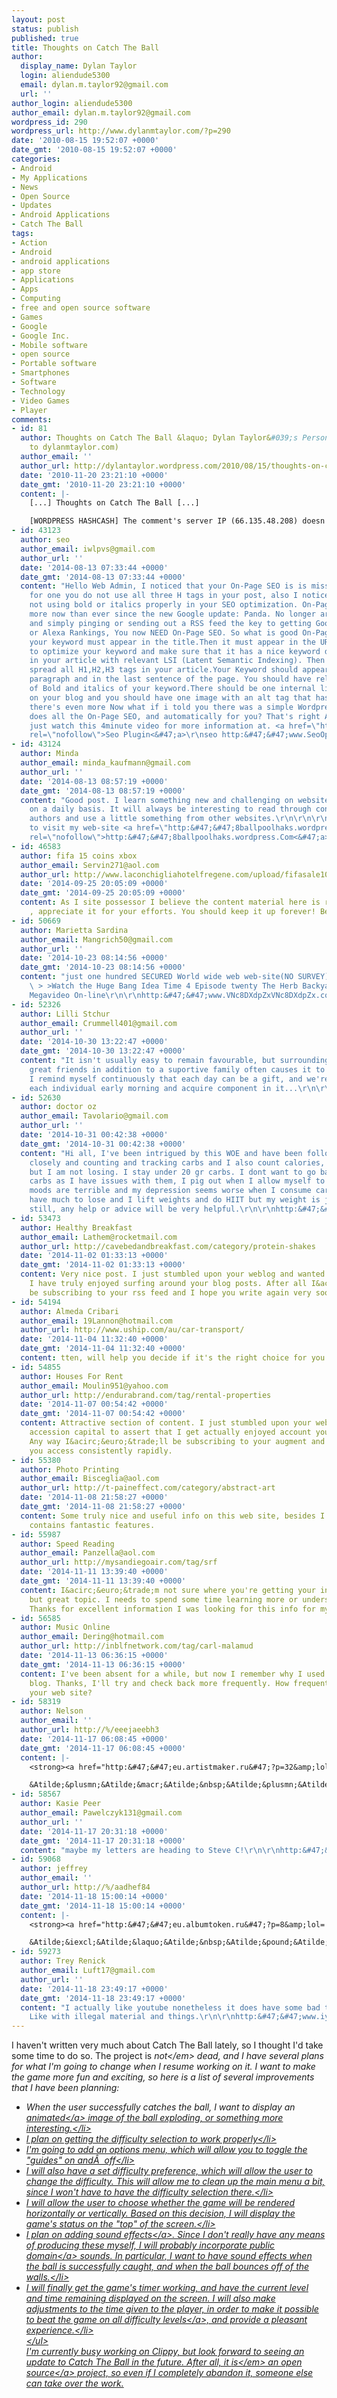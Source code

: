 ```yaml
---
layout: post
status: publish
published: true
title: Thoughts on Catch The Ball
author:
  display_name: Dylan Taylor
  login: aliendude5300
  email: dylan.m.taylor92@gmail.com
  url: ''
author_login: aliendude5300
author_email: dylan.m.taylor92@gmail.com
wordpress_id: 290
wordpress_url: http://www.dylanmtaylor.com/?p=290
date: '2010-08-15 19:52:07 +0000'
date_gmt: '2010-08-15 19:52:07 +0000'
categories:
- Android
- My Applications
- News
- Open Source
- Updates
- Android Applications
- Catch The Ball
tags:
- Action
- Android
- android applications
- app store
- Applications
- Apps
- Computing
- free and open source software
- Games
- Google
- Google Inc.
- Mobile software
- open source
- Portable software
- Smartphones
- Software
- Technology
- Video Games
- Player
comments:
- id: 81
  author: Thoughts on Catch The Ball &laquo; Dylan Taylor&#039;s Personal Blog (moved
    to dylanmtaylor.com)
  author_email: ''
  author_url: http://dylantaylor.wordpress.com/2010/08/15/thoughts-on-catch-the-ball/
  date: '2010-11-20 23:21:10 +0000'
  date_gmt: '2010-11-20 23:21:10 +0000'
  content: |-
    [...] Thoughts on Catch The Ball [...]

    [WORDPRESS HASHCASH] The comment's server IP (66.135.48.208) doesn't match the comment's URL host IP (72.233.2.58) and so is spam.
- id: 43123
  author: seo
  author_email: iwlpvs@gmail.com
  author_url: ''
  date: '2014-08-13 07:33:44 +0000'
  date_gmt: '2014-08-13 07:33:44 +0000'
  content: "Hello Web Admin, I noticed that your On-Page SEO is is missing a few factors,
    for one you do not use all three H tags in your post, also I notice that you are
    not using bold or italics properly in your SEO optimization. On-Page SEO means
    more now than ever since the new Google update: Panda. No longer are backlinks
    and simply pinging or sending out a RSS feed the key to getting Google PageRank
    or Alexa Rankings, You now NEED On-Page SEO. So what is good On-Page SEO?First
    your keyword must appear in the title.Then it must appear in the URL.You have
    to optimize your keyword and make sure that it has a nice keyword density of 3-5%
    in your article with relevant LSI (Latent Semantic Indexing). Then you should
    spread all H1,H2,H3 tags in your article.Your Keyword should appear in your first
    paragraph and in the last sentence of the page. You should have relevant usage
    of Bold and italics of your keyword.There should be one internal link to a page
    on your blog and you should have one image with an alt tag that has your keyword....wait
    there's even more Now what if i told you there was a simple Wordpress plugin that
    does all the On-Page SEO, and automatically for you? That's right AUTOMATICALLY,
    just watch this 4minute video for more information at. <a href=\"http:&#47;&#47;www.SeoOptimizedRankings.com\"
    rel=\"nofollow\">Seo Plugin<&#47;a>\r\nseo http:&#47;&#47;www.SeoOptimizedRankings.com&#47;"
- id: 43124
  author: Minda
  author_email: minda_kaufmann@gmail.com
  author_url: ''
  date: '2014-08-13 08:57:19 +0000'
  date_gmt: '2014-08-13 08:57:19 +0000'
  content: "Good post. I learn something new and challenging on websites I \r\nstumbleupon
    on a daily basis. It will always be interesting to read through content from other
    authors and use a little something from other websites.\r\n\r\n\r\n\r\nFeel free
    to visit my web-site <a href=\"http:&#47;&#47;8ballpoolhaks.wordpress.com&#47;\"
    rel=\"nofollow\">http:&#47;&#47;8ballpoolhaks.wordpress.Com<&#47;a>"
- id: 46583
  author: fifa 15 coins xbox
  author_email: Servin271@aol.com
  author_url: http://www.laconchigliahotelfregene.com/upload/fifasale10.html
  date: '2014-09-25 20:05:09 +0000'
  date_gmt: '2014-09-25 20:05:09 +0000'
  content: As I site possessor I believe the content material here is rattling magnificent
    , appreciate it for your efforts. You should keep it up forever! Best of luck.
- id: 50669
  author: Marietta Sardina
  author_email: Mangrich50@gmail.com
  author_url: ''
  date: '2014-10-23 08:14:56 +0000'
  date_gmt: '2014-10-23 08:14:56 +0000'
  content: "just one hundred SECURED World wide web web-site(NO SURVEY) (VIRUS Free)-
    \ > >Watch the Huge Bang Idea Time 4 Episode twenty The Herb Backyard Germination
    Megavideo On-line\r\n\r\nhttp:&#47;&#47;www.VNc8DXdpZxVNc8DXdpZx.com&#47;VNc8DXdpZxVNc8DXdpZx"
- id: 52326
  author: Lilli Stchur
  author_email: Crummell401@gmail.com
  author_url: ''
  date: '2014-10-30 13:22:47 +0000'
  date_gmt: '2014-10-30 13:22:47 +0000'
  content: "It isn't usually easy to remain favourable, but surrounding myself with
    great friends in addition to a suportive family often causes it to be simpler.
    I remind myself continuously that each day can be a gift, and we're lucky to awaken
    each individual early morning and acquire component in it...\r\n\r\nhttp:&#47;&#47;www.iyI5PdipBUiyI5PdipBU.com&#47;iyI5PdipBUiyI5PdipBU"
- id: 52630
  author: doctor oz
  author_email: Tavolario@gmail.com
  author_url: ''
  date: '2014-10-31 00:42:38 +0000'
  date_gmt: '2014-10-31 00:42:38 +0000'
  content: "Hi all, I've been intrigued by this WOE and have been following it very
    closely and counting and tracking carbs and I also count calories, just in case,
    but I am not losing. I stay under 20 gr carbs. I dont want to go back to eating
    carbs as I have issues with them, I pig out when I allow myself to eat them, my
    moods are terrible and my depression seems worse when I consume carbs. I dont
    have much to lose and I lift weights and do HIIT but my weight is just standing
    still, any help or advice will be very helpful.\r\n\r\nhttp:&#47;&#47;redd.it&#47;2izjwm"
- id: 53473
  author: Healthy Breakfast
  author_email: Lathem@rocketmail.com
  author_url: http://cavebedandbreakfast.com/category/protein-shakes
  date: '2014-11-02 01:33:13 +0000'
  date_gmt: '2014-11-02 01:33:13 +0000'
  content: Very nice post. I just stumbled upon your weblog and wanted to say that
    I have truly enjoyed surfing around your blog posts. After all I&acirc;&euro;&trade;ll
    be subscribing to your rss feed and I hope you write again very soon!
- id: 54194
  author: Almeda Cribari
  author_email: 19Lannon@hotmail.com
  author_url: http://www.uship.com/au/car-transport/
  date: '2014-11-04 11:32:40 +0000'
  date_gmt: '2014-11-04 11:32:40 +0000'
  content: tten, will help you decide if it's the right choice for you.
- id: 54855
  author: Houses For Rent
  author_email: Moulin951@yahoo.com
  author_url: http://endurabrand.com/tag/rental-properties
  date: '2014-11-07 00:54:42 +0000'
  date_gmt: '2014-11-07 00:54:42 +0000'
  content: Attractive section of content. I just stumbled upon your weblog and in
    accession capital to assert that I get actually enjoyed account your blog posts.
    Any way I&acirc;&euro;&trade;ll be subscribing to your augment and even I achievement
    you access consistently rapidly.
- id: 55380
  author: Photo Printing
  author_email: Bisceglia@aol.com
  author_url: http://t-paineffect.com/category/abstract-art
  date: '2014-11-08 21:58:27 +0000'
  date_gmt: '2014-11-08 21:58:27 +0000'
  content: Some truly nice and useful info on this web site, besides I think the pattern
    contains fantastic features.
- id: 55987
  author: Speed Reading
  author_email: Panzella@aol.com
  author_url: http://mysandiegoair.com/tag/srf
  date: '2014-11-11 13:39:40 +0000'
  date_gmt: '2014-11-11 13:39:40 +0000'
  content: I&acirc;&euro;&trade;m not sure where you're getting your information,
    but great topic. I needs to spend some time learning more or understanding more.
    Thanks for excellent information I was looking for this info for my mission.
- id: 56585
  author: Music Online
  author_email: Dering@hotmail.com
  author_url: http://inblfnetwork.com/tag/carl-malamud
  date: '2014-11-13 06:36:15 +0000'
  date_gmt: '2014-11-13 06:36:15 +0000'
  content: I've been absent for a while, but now I remember why I used to love this
    blog. Thanks, I'll try and check back more frequently. How frequently you update
    your web site?
- id: 58319
  author: Nelson
  author_email: ''
  author_url: http://%/eeejaeebh3
  date: '2014-11-17 06:08:45 +0000'
  date_gmt: '2014-11-17 06:08:45 +0000'
  content: |-
    <strong><a href="http:&#47;&#47;eu.artistmaker.ru&#47;?p=32&amp;lol= odd@waterfalls.mungus" rel="nofollow">.<&#47;a><&#47;strong>

    &Atilde;&plusmn;&Atilde;&macr;&Atilde;&nbsp;&Atilde;&plusmn;&Atilde;&uml;&Atilde;&iexcl;&Atilde;&reg;!
- id: 58567
  author: Kasie Peer
  author_email: Pawelczyk131@gmail.com
  author_url: ''
  date: '2014-11-17 20:31:18 +0000'
  date_gmt: '2014-11-17 20:31:18 +0000'
  content: "maybe my letters are heading to Steve C!\r\n\r\nhttp:&#47;&#47;www.iyI5PdipBUiyI5PdipBU.com&#47;iyI5PdipBUiyI5PdipBU"
- id: 59068
  author: jeffrey
  author_email: ''
  author_url: http://%/aadhef84
  date: '2014-11-18 15:00:14 +0000'
  date_gmt: '2014-11-18 15:00:14 +0000'
  content: |-
    <strong><a href="http:&#47;&#47;eu.albumtoken.ru&#47;?p=8&amp;lol= modestly@negotiations.brigades" rel="nofollow">.<&#47;a><&#47;strong>

    &Atilde;&iexcl;&Atilde;&laquo;&Atilde;&nbsp;&Atilde;&pound;&Atilde;&reg;&Atilde;&curren;&Atilde;&nbsp;&Atilde;&deg;&Atilde;&plusmn;&Atilde;&sup2;&Atilde;&cent;&Atilde;&sup3;&Atilde;&frac34;!!
- id: 59273
  author: Trey Renick
  author_email: Luft17@gmail.com
  author_url: ''
  date: '2014-11-18 23:49:17 +0000'
  date_gmt: '2014-11-18 23:49:17 +0000'
  content: "I actually like youtube nonetheless it does have some bad things on it.
    Like with illegal material and things.\r\n\r\nhttp:&#47;&#47;www.iyI5PdipBUiyI5PdipBU.com&#47;iyI5PdipBUiyI5PdipBU"
---
```

<p>I haven't written very much about Catch The Ball lately, so I thought I'd take some time to do so. The project is <em>not<&#47;em> dead, and I have several plans for what I'm going to change when I resume working on it. I want to make the game more fun and exciting, so here is a list of several improvements that I have been planning:</p>
<ul>
<li>When the user successfully catches the ball, I want to display an <a class="zem_slink" title="Animation" rel="wikipedia" href="http:&#47;&#47;en.wikipedia.org&#47;wiki&#47;Animation">animated<&#47;a> image of the ball exploding, or something more interesting.<&#47;li>
<li>I plan on getting the difficulty selection to work properly<&#47;li>
<li>I'm going to add an options menu, which will allow you to toggle the "guides" on and&Acirc;&nbsp; off<&#47;li>
<li>I will also have a set difficulty preference, which will allow the user to change the difficulty. This will allow me to clean up the main menu a bit, since I won't have to have the difficulty selection there.<&#47;li>
<li>I will allow the user to choose whether the game will be rendered horizontally or vertically. Based on this decision, I will display the game's status on the "top" of the screen.<&#47;li>
<li>I plan on adding <a class="zem_slink" title="Sound effect" rel="wikipedia" href="http:&#47;&#47;en.wikipedia.org&#47;wiki&#47;Sound_effect">sound effects<&#47;a>. Since I don't really have any means of producing these myself, I will probably incorporate <a class="zem_slink" title="Public domain" rel="wikipedia" href="http:&#47;&#47;en.wikipedia.org&#47;wiki&#47;Public_domain">public domain<&#47;a> sounds. In particular, I want to have sound effects when the ball is successfully caught, and when the ball bounces off of the walls.<&#47;li>
<li>I will finally get the game's timer working, and have the current level and time remaining displayed on the screen. I will also make adjustments to the time given to the player, in order to make it possible to beat the game on all <a class="zem_slink" title="Difficulty level" rel="wikipedia" href="http:&#47;&#47;en.wikipedia.org&#47;wiki&#47;Difficulty_level">difficulty levels<&#47;a>, and provide a pleasant experience.<&#47;li><br />
<&#47;ul><br />
I'm currently busy working on Clippy, but look forward to seeing an update to Catch The Ball in the future. After all, it <em>is<&#47;em> an <a class="zem_slink" title="Open source" rel="wikipedia" href="http:&#47;&#47;en.wikipedia.org&#47;wiki&#47;Open_source">open source<&#47;a> project, so even if I completely abandon it, someone else can take over the work.</p>
